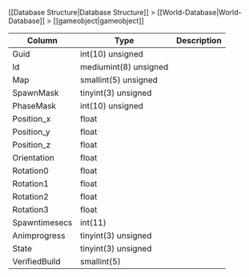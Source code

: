 [[Database Structure|Database Structure]] > [[World-Database|World-Database]] > [[gameobject|gameobject]]

Column | Type | Description
--- | --- | ---
Guid | int(10) unsigned | 
Id | mediumint(8) unsigned | 
Map | smallint(5) unsigned | 
SpawnMask | tinyint(3) unsigned | 
PhaseMask | int(10) unsigned | 
Position_x | float | 
Position_y | float | 
Position_z | float | 
Orientation | float | 
Rotation0 | float | 
Rotation1 | float | 
Rotation2 | float | 
Rotation3 | float | 
Spawntimesecs | int(11) | 
Animprogress | tinyint(3) unsigned | 
State | tinyint(3) unsigned | 
VerifiedBuild | smallint(5) | 
